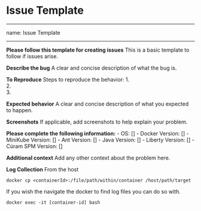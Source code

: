 # Issue Template

---
name: Issue Template

---

**Please follow this template for creating issues**
This is a basic template to follow if issues arise.

**Describe the bug**
A clear and concise description of what the bug is.

**To Reproduce**
Steps to reproduce the behavior:
1.  
2.  
3.  

**Expected behavior**
A clear and concise description of what you expected to happen.

**Screenshots**
If applicable, add screenshots to help explain your problem.

**Please complete the following information:**
    - OS: []
    - Docker Version: []
    - MiniKube Version: []
    - Ant Version: []
    - Java Version: []
    - Liberty  Version: []
    - Cúram SPM Version: []

**Additional context**
Add any other context about the problem here.

**Log Collection**
From the host

```shell
docker cp <containerId>:/file/path/within/container /host/path/target
```

If you wish the navigate the docker to find log files you can do so with.

```shell
docker exec -it [container-id] bash
```
